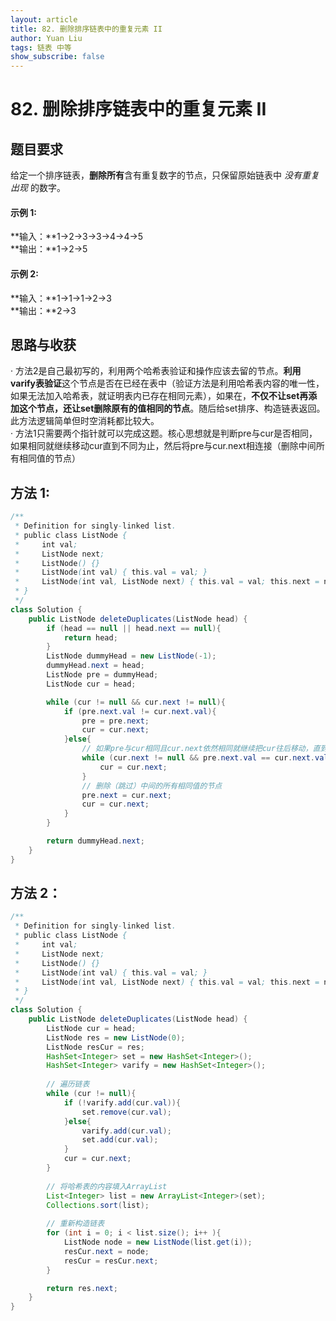 ```yaml
---
layout: article
title: 82. 删除排序链表中的重复元素 II
author: Yuan Liu
tags: 链表 中等
show_subscribe: false
---
```


# 82. 删除排序链表中的重复元素 II

## 题目要求
给定一个排序链表，**删除所有**含有重复数字的节点，只保留原始链表中 *没有重复出现* 的数字。    


#### 示例 1:  
**输入：**1->2->3->3->4->4->5  
**输出：**1->2->5  

#### 示例 2:  
**输入：**1->1->1->2->3  
**输出：**2->3 


## 思路与收获
· 方法2是自己最初写的，利用两个哈希表验证和操作应该去留的节点。**利用varify表验证**这个节点是否在已经在表中（验证方法是利用哈希表内容的唯一性，如果无法加入哈希表，就证明表内已存在相同元素），如果在，**不仅不让set再添加这个节点，还让set删除原有的值相同的节点**。随后给set排序、构造链表返回。此方法逻辑简单但时空消耗都比较大。  
· 方法1只需要两个指针就可以完成这题。核心思想就是判断pre与cur是否相同，如果相同就继续移动cur直到不同为止，然后将pre与cur.next相连接（删除中间所有相同值的节点）

## 方法 1: 
```java
/**
 * Definition for singly-linked list.
 * public class ListNode {
 *     int val;
 *     ListNode next;
 *     ListNode() {}
 *     ListNode(int val) { this.val = val; }
 *     ListNode(int val, ListNode next) { this.val = val; this.next = next; }
 * }
 */
class Solution {
    public ListNode deleteDuplicates(ListNode head) {
        if (head == null || head.next == null){
            return head;
        }
        ListNode dummyHead = new ListNode(-1);
        dummyHead.next = head;
        ListNode pre = dummyHead;
        ListNode cur = head;

        while (cur != null && cur.next != null){
            if (pre.next.val != cur.next.val){
                pre = pre.next;
                cur = cur.next;
            }else{
				// 如果pre与cur相同且cur.next依然相同就继续把cur往后移动，直到移到不同val的节点上
                while (cur.next != null && pre.next.val == cur.next.val){
                    cur = cur.next;
                }
				// 删除（跳过）中间的所有相同值的节点
                pre.next = cur.next;
                cur = cur.next;
            }
        }

        return dummyHead.next;
    }
}
```

## 方法 2：
```java
/**
 * Definition for singly-linked list.
 * public class ListNode {
 *     int val;
 *     ListNode next;
 *     ListNode() {}
 *     ListNode(int val) { this.val = val; }
 *     ListNode(int val, ListNode next) { this.val = val; this.next = next; }
 * }
 */
class Solution {
    public ListNode deleteDuplicates(ListNode head) {
        ListNode cur = head;
        ListNode res = new ListNode(0);
        ListNode resCur = res;
        HashSet<Integer> set = new HashSet<Integer>();
        HashSet<Integer> varify = new HashSet<Integer>();
		
		// 遍历链表
        while (cur != null){
            if (!varify.add(cur.val)){
                set.remove(cur.val);
            }else{
                varify.add(cur.val);
                set.add(cur.val);
            }
            cur = cur.next;
        }
		
		// 将哈希表的内容填入ArrayList
        List<Integer> list = new ArrayList<Integer>(set);
        Collections.sort(list);
		
        // 重新构造链表
        for (int i = 0; i < list.size(); i++ ){
            ListNode node = new ListNode(list.get(i));
            resCur.next = node;
            resCur = resCur.next;
        }

        return res.next;
    }
}

```






